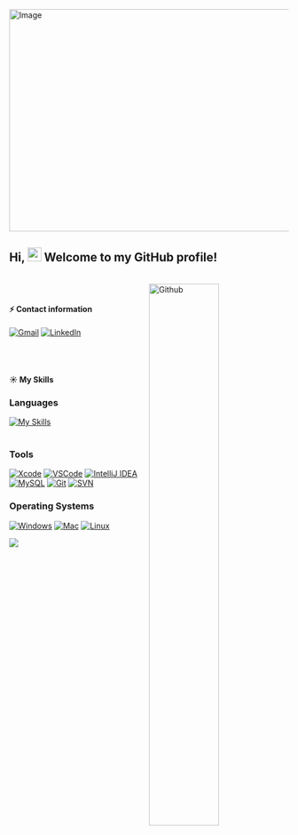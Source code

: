  
<div style="display: flex; justify-content: center;">
  <img src="https://github.com/WilliamLele/WilliamLele/blob/main/Github_homePageImage.png" alt="Image" style="height: 400px; width: 820px;">
</div>

## Hi, <img src="https://media.giphy.com/media/hvRJCLFzcasrR4ia7z/giphy.gif" width="25"> Welcome to my GitHub profile! 
<br>

<img width="50%" align="right" alt="Github" src="https://raw.githubusercontent.com/onimur/.github/master/.resources/git-header.svg" />
  
<br> 

#### :zap: Contact information
[![Gmail](https://img.shields.io/badge/Gmail-D14836?style=for-the-badge&logo=gmail&logoColor=white)](mailto:lewangjobs@gmail.com)
[![LinkedIn](https://img.shields.io/badge/LinkedIn-0077B5?style=for-the-badge&logo=linkedin&logoColor=white)](https://www.linkedin.com/in/lewangjobs/)     

<br><br>

#### :sunny: My Skills
### Languages
[![My Skills](https://skills.thijs.gg/icons?i=java,c,py,swift,html,css,r&theme=light)](https://skills.thijs.gg)  
<br>
### Tools
[![Xcode](https://img.shields.io/badge/Xcode-12.0-blue.svg)](https://developer.apple.com/xcode/)
[![VSCode](https://img.shields.io/badge/VSCode-1.60.0-blue.svg)](https://code.visualstudio.com/)
[![IntelliJ IDEA](https://img.shields.io/badge/IntelliJ_IDEA-2021.2-blue.svg)](https://www.jetbrains.com/idea/)
[![MySQL](https://img.shields.io/badge/MySQL-8.0-blue.svg)](https://www.mysql.com/)
[![Git](https://img.shields.io/badge/Git-F05032?logo=git&logoColor=white)](https://git-scm.com/)
[![SVN](https://img.shields.io/badge/SVN-809CC9?logo=subversion&logoColor=white)](https://subversion.apache.org/)
<br>
### Operating Systems
[![Windows](https://img.shields.io/badge/Windows-0078D6?logo=windows&logoColor=white)](https://www.microsoft.com/windows)
[![Mac](https://img.shields.io/badge/Mac-000000?logo=apple&logoColor=white)](https://www.apple.com/macos)
[![Linux](https://img.shields.io/badge/Linux-FCC624?logo=linux&logoColor=black)](https://www.linux.org/)
<div align="left">
<img  src="https://github-readme-stats.vercel.app/api/top-langs/?username=WilliamLele&layout=compact&token=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&width=400" />
</div>


<!---
![](https://github-readme-stats.vercel.app/api?username=WilliamLele&show_icons=true&theme=transparent)


![Top Langs](https://github-readme-stats.vercel.app/api/top-langs/?username=WilliamLele&layout=compact&theme=tokyonight)
--->


<!---
WilliamLele/WilliamLele is a ✨ special ✨ repository because its `README.md` (this file) appears on your GitHub profile.
You can click the Preview link to take a look at your changes.
--->
